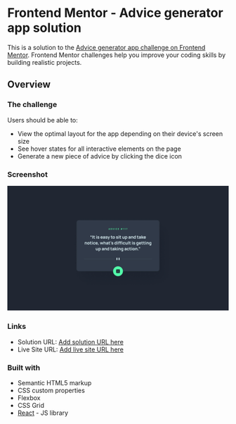 # Frontend Mentor - Advice generator app solution

This is a solution to the [Advice generator app challenge on Frontend Mentor](https://www.frontendmentor.io/challenges/advice-generator-app-QdUG-13db). Frontend Mentor challenges help you improve your coding skills by building realistic projects.

## Overview

### The challenge

Users should be able to:

- View the optimal layout for the app depending on their device's screen size
- See hover states for all interactive elements on the page
- Generate a new piece of advice by clicking the dice icon

### Screenshot

![](./src/images/screenshot.jpg)


### Links

- Solution URL: [Add solution URL here](https://github.com/basilaiageorgee/advice-app)
- Live Site URL: [Add live site URL here](https://basilaiageorgee.github.io/advice-app/)


### Built with

- Semantic HTML5 markup
- CSS custom properties
- Flexbox
- CSS Grid
- [React](https://reactjs.org/) - JS library
